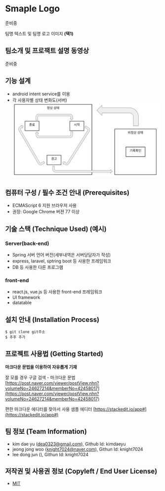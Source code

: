 # Smaple Logo
준비중

팀명 텍스트 및 팀명 로고 이미지 **(택1)**

## 팀소개 및 프로잭트 설명 동영상
준비중

## 기능 설계
 - android intent service를 이용 
 - 각 사용자별 상태 변화도(서버)
 ![Github logo](/PPT/status.png) 
## 컴퓨터 구성 / 필수 조건 안내 (Prerequisites)
* ECMAScript 6 지원 브라우저 사용
* 권장: Google Chrome 버젼 77 이상

## 기술 스택 (Technique Used) (예시)
### Server(back-end)
 - Spring 서버 언어 버전(세부내역은 서버당담자가 작성) 
 - express, laravel, sptring boot 등 사용한 프레임워크 
 - DB 등 사용한 다른 프로그램 
 
### front-end
 - react.js, vue.js 등 사용한 front-end 프레임워크
 - UI framework
 - datatable

## 설치 안내 (Installation Process)
```bash
$ git clone git주소
$ 추후 추가
```

## 프로젝트 사용법 (Getting Started)
**마크다운 문법을 이용하여 자유롭게 기재**

잘 모를 경우
구글 검색 - 마크다운 문법
[https://post.naver.com/viewer/postView.nhn?volumeNo=24627214&memberNo=42458017](https://post.naver.com/viewer/postView.nhn?volumeNo=24627214&memberNo=42458017)

 편한 마크다운 에디터를 찾아서 사용
 샘플 에디터 [https://stackedit.io/app#](https://stackedit.io/app#)
 
## 팀 정보 (Team Information)
- kim dae yu (dea0323@gmail.com), Github Id: kimdaeyu
- jeong jong woo (knight7024@naver.com), Githun Id: knight7024
- lee dong jun (), Githun Id: knight7024

## 저작권 및 사용권 정보 (Copyleft / End User License)
 * [MIT](https://github.com/osam2020-WEB/Sample-ProjectName-TeamName/blob/master/license.md)
